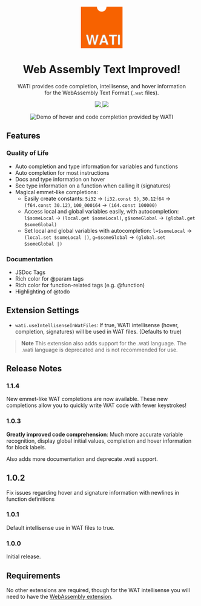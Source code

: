 <p align="center">
<img src="logo.png" align="center" height="110px" width="110px">
</p>
<h1 align="center">
<strong>Web Assembly Text Improved!</strong>
</h1>

<p align="center">
WATI provides code completion, intellisense, and hover information<br/>for the WebAssembly Text Format (<code>.wat</code> files).
</p>

<p align="center">
<a href="https://marketplace.visualstudio.com/items?itemName=natelevin.wati">
<img src="https://img.shields.io/visual-studio-marketplace/v/natelevin.wati?label=Version%3A" />
<img src="https://img.shields.io/visual-studio-marketplace/i/natelevin.wati?label=Installs%3A" />
</a>
</p>

<p align="center">
<img src="https://raw.githubusercontent.com/NateLevin1/wati/main/extension/demo.gif" alt="Demo of hover and code completion provided by WATI">
</p>

## Features

### Quality of Life

-   Auto completion and type information for variables and functions
-   Auto completion for most instructions
-   Docs and type information on hover
-   See type information on a function when calling it (signatures)
-   Magical emmet-like completions:
    -   Easily create constants: `5i32` -> `(i32.const 5)`, `30.12f64` -> `(f64.const 30.12)`, `100_000i64` -> `(i64.const 100000)`
    -   Access local and global variables easily, with autocompletion: `l$someLocal` -> `(local.get $someLocal)`, `g$someGlobal` -> `(global.get $someGlobal)`
    -   Set local and global variables with autocompletion: `l=$someLocal` -> `(local.set $someLocal |)`, `g=$someGlobal` -> `(global.set $someGlobal |)`

### Documentation

-   JSDoc Tags
-   Rich color for @param tags
-   Rich color for function-related tags (e.g. @function)
-   Highlighting of @todo

## Extension Settings

-   `wati.useIntellisenseInWatFiles`: If true, WATI
    intellisense (hover, completion, signatures) will be used
    in WAT files. (Defaults to true)

> **Note**
> This extension also adds support for the .wati language. The .wati language is deprecated and is not recommended for use.

## Release Notes

### 1.1.4

New emmet-like WAT completions are now available. These new completions allow you to quickly write WAT code with fewer keystrokes!

### 1.0.3

**Greatly improved code comprehension**: Much more accurate variable recognition, display global initial values, completion and hover information for block labels.

Also adds more documentation and deprecate .wati support.

## 1.0.2

Fix issues regarding hover and signature information with newlines in function definitions

### 1.0.1

Default intellisense use in WAT files to true.

### 1.0.0

Initial release.

## Requirements

No other extensions are required, though for the WAT intellisense you will need to have the
[WebAssembly extension](https://marketplace.visualstudio.com/items?itemName=dtsvet.vscode-wasm).
